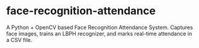# face-recognition-attendance
A Python + OpenCV based Face Recognition Attendance System. Captures face images, trains an LBPH recognizer, and marks real-time attendance in a CSV file.

